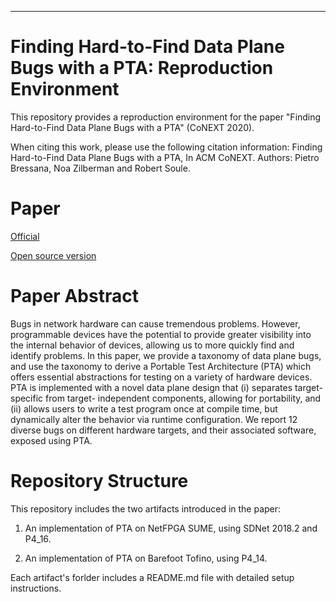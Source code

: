 ***
# Finding Hard-to-Find Data Plane Bugs with a PTA: Reproduction Environment

This repository provides a reproduction environment for the paper "Finding Hard-to-Find Data Plane Bugs with a PTA" (CoNEXT 2020).

When citing this work, please use the following citation information:
Finding Hard-to-Find Data Plane Bugs with a PTA, In ACM CoNEXT.
Authors: Pietro Bressana, Noa Zilberman and Robert Soule.

# Paper

[Official]()

[Open source version]()

# Paper Abstract
Bugs in network hardware can cause tremendous problems. However, programmable devices have the potential to provide greater visibility into the internal behavior of devices, allowing us to more quickly find and identify problems. In this paper, we provide a taxonomy of data plane bugs, and use the taxonomy to derive a Portable Test Architecture (PTA) which offers essential abstractions for testing on a variety of hardware devices. PTA is implemented with a novel data plane design that (i) separates target-specific from target- independent components, allowing for portability, and (ii) allows users to write a test program once at compile time, but dynamically alter the behavior via runtime configuration. We report 12 diverse bugs on different hardware targets, and their associated software, exposed using PTA.

# Repository Structure
This repository includes the two artifacts introduced in the paper:

1. An implementation of PTA on NetFPGA SUME, using SDNet 2018.2 and P4_16.

2. An implementation of PTA on Barefoot Tofino, using P4_14.

Each artifact's forlder includes a README.md file with detailed setup instructions.
